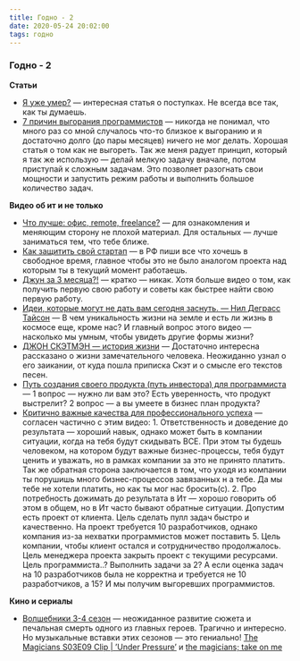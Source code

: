 ```yaml
---
title: Годно - 2
date: 2020-05-24 20:02:00
tags: годно
---
```

### Годно - 2

**Статьи** 
*   [Я уже умер?](https://bormor.livejournal.com/501792.html) — интересная статья о поступках. Не всегда все так, как ты думаешь. 
*   [7 причин выгорания программистов](https://vk.com/@nuancesprog-7-prichin-vygoraniya-programmistov) — никогда не понимал, что много раз со мной случалось что-то близкое к выгоранию и я достаточно долго (до пары месяцев) ничего не мог делать. Хорошая статья о том как не выгореть. Так же меня радует принцип, который я так же использую — делай мелкую задачу вначале, потом приступай к сложным задачам. Это позволяет разогнать свои мощности и запустить режим работы и выполнить большое количество задач. 

**Видео об ит и не только** 
*   [Что лучше: офис, remote, freelance?](https://www.youtube.com/watch?v=jn\_06ZgI3oQ) — для ознакомления и меняющим сторону не плохой материал. Для остальных — лучше заниматься тем, что тебе ближе. 
*   [Как защитить свой стартап](https://www.youtube.com/watch?v=j9BEjaGmxIQ) — в РФ пиши все что хочешь в свободное время, главное чтобы это не было аналогом проекта над которым ты в текущий момент работаешь. 
*   [Джун за 3 месяца?!](https://www.youtube.com/watch?v=qtTFM\_osRe4) — кратко — никак. Хотя больше видео о том, как получить первую свою работу и советы как быстрее найти свою первую работу. 
*   [Идеи, которые могут не дать вам сегодня заснуть. — Нил Деграсс Тайсон](https://www.youtube.com/watch?v=xcLLVZmif\_U) — В чем уникальность жизни на земле и есть ли жизнь в космосе еще, кроме нас? И главный вопрос этого видео — насколько мы умным, чтобы увидеть другие формы жизни? 
*   [ДЖОН СКЭТМЭН — история жизни](https://www.youtube.com/watch?v=8diUahElqvk) — Достаточно интересна рассказано о жизни замечательного человека. Неожиданно узнал о его заикании, от куда пошла приписка Скэт и о смысле его текстов песен. 
*   [Путь создания своего продукта (путь инвестора) для программиста](https://www.youtube.com/watch?v=uZDXbGHCPl8) — 1 вопрос — нужно ли вам это? Есть уверенность, что продукт выстрелит? 2 вопрос — а вы умеете в бизнес план продукта? 
*   [Критично важные качества для профессионального успеха](https://www.youtube.com/watch?v=Xbp3Bw\_OWpw) — согласен частично с этим видео: 1. Ответственность и доведение до результата — хороший навык, однако может быть в компании ситуации, когда на тебя будут скидывать ВСЕ. При этом ты будешь человеком, на котором будут важные бизнес-процессы, тебя будут ценить и уважать, но в рамках компании за это не принято платить. Так же обратная сторона заключается в том, что уходя из компании ты порушишь много бизнес-процессов завязанных н а тебе. Да мы тебе не хотели платить, но как ты мог нас бросить(с). 2. Про потребность дожимать до результата в Ит — хорошо говорить об этом в общем, но в Ит часто бывают обратные ситуации. Допустим есть проект от клиента. Цель сделать пулл задач быстро и качественно. На проект требуется 10 разработчиков, однако компания из-за нехватки программистов может поставить 5. Цель компании, чтобы клиент остался и сотрудничество продолжалось. Цель менеджера проекта закрыть проект с текущими ресурсами. Цель программиста..? Выполнить задачи за 2? А если оценка задач на 10 разработчиков была не корректна и требуется не 10 разработчиков, а 15? И мы получим выгоревших программистов. 

**Кино и сериалы** 
*   [Волшебники 3-4 сезон](https://www.kinopoisk.ru/series/875215/) — неожиданное развитие сюжета и печальная смерть одного из главных героев. Трагично и интересно. Но музыкальные вставки этих сезонов — это гениально! [The Magicians S03E09 Clip | ’Under Pressure’](https://www.youtube.com/watch?v=UyK3FyvXcGA) и [the magicians; take on me](https://www.youtube.com/watch?v=an\_-SlSRS6I)